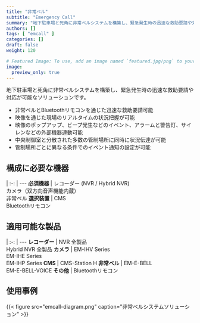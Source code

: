 ```yaml
---
title: "非常ベル"
subtitle: "Emergency Call"
summary: "地下駐車場と死角に非常ベルシステムを構築し、緊急発生時の迅速な救助要請や対応が可能なソリューションです。"
authors: []
tags: [ "emcall" ]
categories: []
draft: false
weight: 120

# Featured Image: To use, add an image named `featured.jpg/png` to your page's folder.
image:
  preview_only: true
---
```


地下駐車場と死角に非常ベルシステムを構築し、緊急発生時の迅速な救助要請や対応が可能なソリューションです。

- 非常ベルとBluetoothリモコンを通じた迅速な救助要請可能
- 映像を通じた現場のリアルタイムの状況把握が可能
- 映像のポップアップ、ビープ発生などのイベント、アラームと警告灯、サイレンなどの外部機器連動可能
- 中央制御室と分散された多数の管制場所に同時に状況伝達が可能
- 管制場所ごとに異なる条件でのイベント通知の設定が可能

<div class="container">
<div class="row">
<div class="col-12 col-sm-6 pl-0">

## 構成に必要な機器

|
:-: | ---
**必須機器** | レコーダー (NVR / Hybrid NVR)<br>カメラ（双方向音声機能内蔵）<br>非常ベル
**選択装置** | CMS<br>Bluetoothリモコン

</div>
<div class="col-12 col-sm-6 pl-0">

## 適用可能な製品

|
:-: | ---
**レコーダー** | NVR 全製品<br>Hybrid NVR 全製品
**カメラ** | EM-IHV Series<br>EM-IHE Series<br>EM-IHP Series
**CMS** | CMS-Station H
**非常ベル** | EM-E-BELL<br>EM-E-BELL-VOICE
**その他** | Bluetoothリモコン

</div>
</div>
</div>

## 使用事例

{{< figure src="emcall-diagram.png" caption="非常ベルシステムソリューション" >}}
